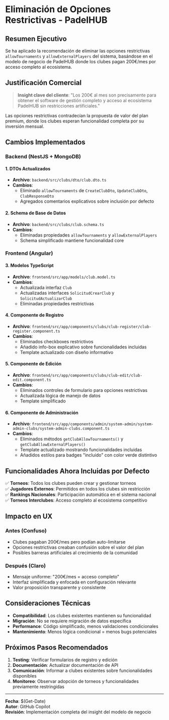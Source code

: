 # Eliminación de Opciones Restrictivas - PadelHUB

## Resumen Ejecutivo

Se ha aplicado la recomendación de eliminar las opciones restrictivas `allowTournaments` y `allowExternalPlayers` del sistema, basándose en el modelo de negocio de PadelHUB donde los clubes pagan 200€/mes por acceso completo al ecosistema.

## Justificación Comercial

> **Insight clave del cliente**: "Los 200€ al mes son precisamente para obtener el software de gestión completo y acceso al ecosistema PadelHUB sin restricciones artificiales."

Las opciones restrictivas contradecían la propuesta de valor del plan premium, donde los clubes esperan funcionalidad completa por su inversión mensual.

## Cambios Implementados

### Backend (NestJS + MongoDB)

#### 1. DTOs Actualizados
- **Archivo**: `backend/src/clubs/dto/club.dto.ts`
- **Cambios**: 
  - Eliminado `allowTournaments` de `CreateClubDto`, `UpdateClubDto`, `ClubResponseDto`
  - Agregados comentarios explicativos sobre inclusión por defecto

#### 2. Schema de Base de Datos
- **Archivo**: `backend/src/clubs/club.schema.ts`
- **Cambios**: 
  - Eliminadas propiedades `allowTournaments` y `allowExternalPlayers`
  - Schema simplificado mantiene funcionalidad core

### Frontend (Angular)

#### 3. Modelos TypeScript
- **Archivo**: `frontend/src/app/models/club.model.ts`
- **Cambios**: 
  - Actualizada interfaz `Club`
  - Actualizadas interfaces `SolicitudCrearClub` y `SolicitudActualizarClub`
  - Eliminadas propiedades restrictivas

#### 4. Componente de Registro
- **Archivo**: `frontend/src/app/components/clubs/club-register/club-register.component.ts`
- **Cambios**: 
  - Eliminados checkboxes restrictivos
  - Añadido info-box explicativo sobre funcionalidades incluidas
  - Template actualizado con diseño informativo

#### 5. Componente de Edición
- **Archivo**: `frontend/src/app/components/clubs/club-edit/club-edit.component.ts`
- **Cambios**: 
  - Eliminados controles de formulario para opciones restrictivas
  - Actualizada lógica de manejo de datos
  - Template simplificado

#### 6. Componente de Administración
- **Archivo**: `frontend/src/app/components/admin/system-admin/system-admin-clubs/system-admin-clubs.component.ts`
- **Cambios**: 
  - Eliminados métodos `getClubAllowTournaments()` y `getClubAllowExternalPlayers()`
  - Template actualizado mostrando funcionalidades incluidas
  - Añadidos estilos para badges "incluido" con color verde distintivo

## Funcionalidades Ahora Incluidas por Defecto

✅ **Torneos**: Todos los clubes pueden crear y gestionar torneos  
✅ **Jugadores Externos**: Permitidos en todos los clubes sin restricción  
✅ **Rankings Nacionales**: Participación automática en el sistema nacional  
✅ **Torneos Interclubes**: Acceso completo al ecosistema competitivo  

## Impacto en UX

### Antes (Confuso)
- Clubes pagaban 200€/mes pero podían auto-limitarse
- Opciones restrictivas creaban confusión sobre el valor del plan
- Posibles barreras artificiales al crecimiento de la comunidad

### Después (Claro)
- Mensaje uniforme: "200€/mes = acceso completo"
- Interfaz simplificada y enfocada en configuración relevante
- Valor proposición transparente y consistente

## Consideraciones Técnicas

- **Compatibilidad**: Los clubes existentes mantienen su funcionalidad
- **Migración**: No se requiere migración de datos específica
- **Performance**: Código simplificado, menos validaciones condicionales
- **Mantenimiento**: Menos lógica condicional = menos bugs potenciales

## Próximos Pasos Recomendados

1. **Testing**: Verificar formularios de registro y edición
2. **Documentación**: Actualizar documentación de API
3. **Comunicación**: Informar a clubes existentes sobre funcionalidades disponibles
4. **Monitoreo**: Observar adopción de torneos y funcionalidades previamente restringidas

---

**Fecha**: $(Get-Date)  
**Autor**: GitHub Copilot  
**Revisión**: Implementación completa del insight del modelo de negocio
